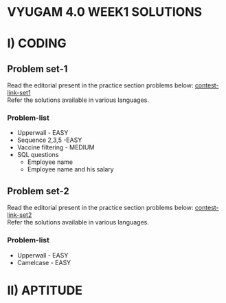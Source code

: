 # VYUGAM 4.0 WEEK1 SOLUTIONS 

# I) CODING

## Problem set-1
Read the editorial present in the practice section problems below:
[contest-link-set1](https://www.hackerearth.com/challenges/college/cit-vyugam-40-week-1-coding-4-th-year/)
<br>
Refer the solutions available in various languages.
<br>

### Problem-list
* Upperwall - EASY
* Sequence 2,3,5 -EASY
* Vaccine filtering - MEDIUM
* SQL questions
    * Employee name
    * Employee name and his salary 

## Problem set-2
Read the editorial present in the practice section problems below:
[contest-link-set2](https://www.hackerearth.com/challenges/college/coimbatore-institute-of-technology-cit-test-draft-1-4/)
<br>
Refer the solutions available in various languages.
<br>

### Problem-list
* Upperwall  - EASY
* Camelcase  - EASY

# II) APTITUDE
